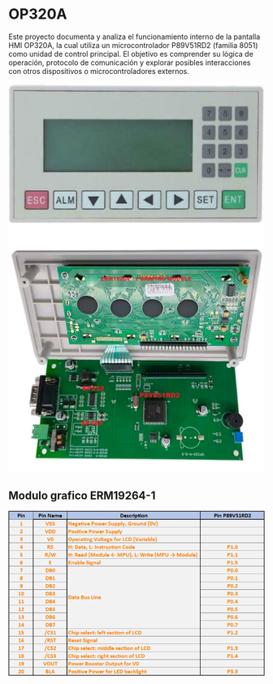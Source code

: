 # OP320A
Este proyecto documenta y analiza el funcionamiento interno de la pantalla HMI OP320A, la cual utiliza un microcontrolador P89V51RD2 (familia 8051) como unidad de control principal. El objetivo es comprender su lógica de operación, protocolo de comunicación y explorar posibles interacciones con otros dispositivos o microcontroladores externos.


![Esquema OP320A](img/op320a.png)
![Esquema OP320A](img/circuito.jpg)
## Modulo grafico ERM19264-1
![Esquema OP320A](img/conexion_lcd.png)
